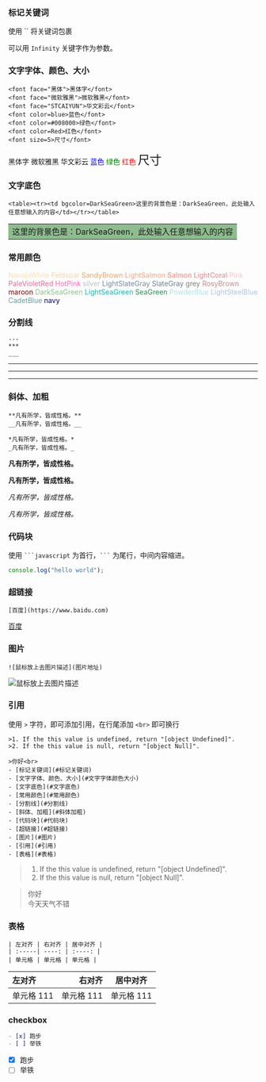 ### 标记关键词

使用 `` 将关键词包裹

可以用 `Infinity` 关键字作为参数。

### 文字字体、颜色、大小

```
<font face="黑体">黑体字</font>
<font face="微软雅黑">微软雅黑</font>
<font face="STCAIYUN">华文彩云</font>
<font color=blue>蓝色</font>
<font color=#008000>绿色</font>
<font color=Red>红色</font>
<font size=5>尺寸</font>
```

<font face="黑体">黑体字</font>
<font face="微软雅黑">微软雅黑</font>
<font face="STCAIYUN">华文彩云</font>
<font color=blue>蓝色</font>
<font color=#008000>绿色</font>
<font color=Red>红色</font>
<font size=5>尺寸</font>

### 文字底色

```
<table><tr><td bgcolor=DarkSeaGreen>这里的背景色是：DarkSeaGreen，此处输入任意想输入的内容</td></tr></table>

```

<table><tr><td bgcolor=DarkSeaGreen>这里的背景色是：DarkSeaGreen，此处输入任意想输入的内容</td></tr></table>

### 常用颜色

<font color=NavajoWhite>NavajoWhite</font>
<font color=Feldspar>Feldspar</font>
<font color=SandyBrown>SandyBrown</font>
<font color=LightSalmon>LightSalmon</font>
<font color=Salmon>Salmon</font>
<font color=LightCoral>LightCoral</font>
<font color=Pink>Pink</font>
<font color=PaleVioletRed>PaleVioletRed</font>
<font color=HotPink>HotPink</font>
<font color=silver>silver</font>
<font color=LightSlateGray>LightSlateGray</font>
<font color=SlateGray>SlateGray</font>
<font color=grey>grey</font>
<font color=RosyBrown>RosyBrown</font>
<font color=maroon>maroon</font>
<font color=DarkSeaGreen>DarkSeaGreen</font>
<font color=LightSeaGreen>LightSeaGreen</font>
<font color=SeaGreen>SeaGreen</font>
<font color=PowderBlue>PowderBlue</font>
<font color=LightSteelBlue>LightSteelBlue</font>
<font color=CadetBlue>CadetBlue</font>
<font color=navy>navy</font>

### 分割线

```
---
***
___
```

---

---

---

### 斜体、加粗

```
**凡有所学，皆成性格。**
__凡有所学，皆成性格。__

*凡有所学，皆成性格。*
_凡有所学，皆成性格。_
```

**凡有所学，皆成性格。**

**凡有所学，皆成性格。**

_凡有所学，皆成性格。_

_凡有所学，皆成性格。_

### 代码块

使用 ` ```javascript ` 为首行，` ``` ` 为尾行，中间内容缩进。

```javascript
console.log("hello world");
```

### 超链接

```
[百度](https://www.baidu.com)
```

[百度](https://www.baidu.com)

### 图片

```
![鼠标放上去图片描述](图片地址)
```

![鼠标放上去图片描述](https://gimg2.baidu.com/image_search/src=http%3A%2F%2Fimages.enet.com.cn%2F2014%2F0718%2F23%2F6743905.jpg&refer=http%3A%2F%2Fimages.enet.com.cn&app=2002&size=f9999,10000&q=a80&n=0&g=0n&fmt=jpeg?sec=1614068421&t=4cb4ab8617f18f19c5fa8fdf8720d266)

### 引用

使用 `>` 字符，即可添加引用，在行尾添加 `<br>` 即可换行

```
>1. If the this value is undefined, return "[object Undefined]".
>2. If the this value is null, return "[object Null]".

>你好<br>
- [标记关键词](#标记关键词)
- [文字字体、颜色、大小](#文字字体颜色大小)
- [文字底色](#文字底色)
- [常用颜色](#常用颜色)
- [分割线](#分割线)
- [斜体、加粗](#斜体加粗)
- [代码块](#代码块)
- [超链接](#超链接)
- [图片](#图片)
- [引用](#引用)
- [表格](#表格)
```

> 1.  If the this value is undefined, return "[object Undefined]".
> 2.  If the this value is null, return "[object Null]".

> 你好<br>
> 今天天气不错

### 表格

```
| 左对齐 | 右对齐 | 居中对齐 |
| :-----| ----: | :----: |
| 单元格 | 单元格 | 单元格 |
```

| 左对齐     |     右对齐 |  居中对齐  |
| :--------- | ---------: | :--------: |
| 单元格 111 | 单元格 111 | 单元格 111 |

### checkbox

```md
- [x] 跑步
- [ ] 举铁
```

- [x] 跑步
- [ ] 举铁